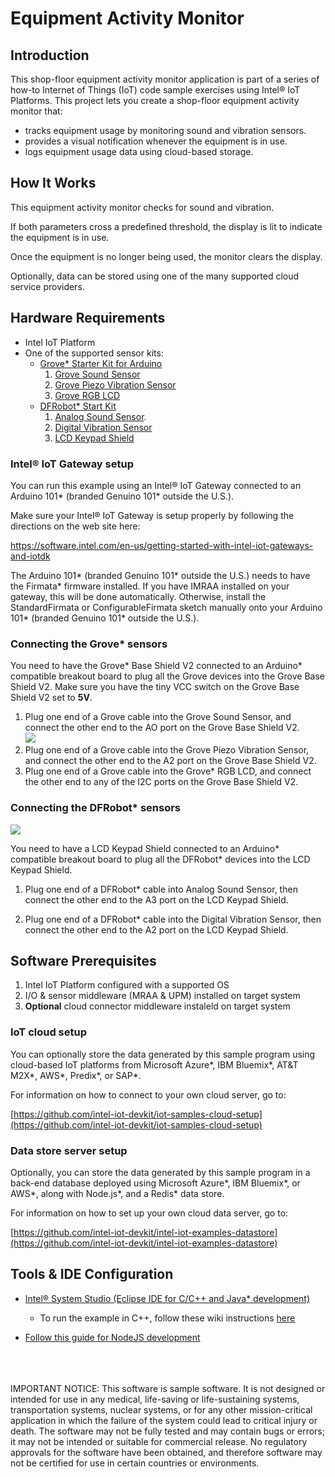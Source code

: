 # Equipment Activity Monitor

## Introduction

This shop-floor equipment activity monitor application is part of a series of how-to Internet of Things (IoT) code sample exercises using Intel® IoT Platforms. This project lets you create a shop-floor equipment activity monitor that:

- tracks equipment usage by monitoring sound and vibration sensors.
- provides a visual notification whenever the equipment is in use.
- logs equipment usage data using cloud-based storage.

## How It Works

This equipment activity monitor checks for sound and vibration.

If both parameters cross a predefined threshold, the display is lit to indicate the equipment is in use.

Once the equipment is no longer being used, the monitor clears the display.

Optionally, data can be stored using one of the many supported cloud service providers.

## Hardware Requirements

- Intel IoT Platform
- One of the supported sensor kits:
    - [Grove\* Starter Kit for Arduino](https://www.seeedstudio.com/Grove-Starter-Kit-for-Arduino-p-1855.html)
        1. [Grove Sound Sensor](http://iotdk.intel.com/docs/master/upm/node/classes/microphone.html)
        2. [Grove Piezo Vibration Sensor](http://iotdk.intel.com/docs/master/upm/node/classes/ldt0028.html)
        3. [Grove RGB LCD](http://iotdk.intel.com/docs/master/upm/node/classes/jhd1313m1.html) 
    - [DFRobot\* Start Kit](https://www.dfrobot.com/product-1200.html)
        1. [Analog Sound Sensor](http://www.dfrobot.com/index.php?route=product/product&product_id=83).
        2. [Digital Vibration Sensor](http://www.dfrobot.com/index.php?route=product/product&product_id=79)
        3. [LCD Keypad Shield](http://iotdk.intel.com/docs/master/upm/node/classes/sainsmartks.html)

### Intel® IoT Gateway setup

You can run this example using an Intel® IoT Gateway connected to an Arduino 101\* (branded Genuino 101\* outside the U.S.).

Make sure your Intel® IoT Gateway is setup properly by following the directions on the web site here:

https://software.intel.com/en-us/getting-started-with-intel-iot-gateways-and-iotdk

The Arduino 101\* (branded Genuino 101\* outside the U.S.) needs to have the Firmata\* firmware installed. If you have IMRAA installed on your gateway, this will be done automatically. Otherwise, install the StandardFirmata or ConfigurableFirmata sketch manually onto your Arduino 101\* (branded Genuino 101\* outside the U.S.).

### Connecting the Grove\* sensors

You need to have the Grove\* Base Shield V2 connected to an Arduino\* compatible breakout board to plug all the Grove devices into the Grove Base Shield V2. Make sure you have the tiny VCC switch on the Grove Base Shield V2 set to **5V**.

1. Plug one end of a Grove cable into the Grove Sound Sensor, and connect the other end to the AO port on the Grove Base Shield V2.<br>
![](./../images/js/equipment-activity.jpg)
2. Plug one end of a Grove cable into the Grove Piezo Vibration Sensor, and connect the other end to the A2 port on the Grove Base Shield V2.
3. Plug one end of a Grove cable into the Grove\* RGB LCD, and connect the other end to any of the I2C ports on the Grove Base Shield V2.

### Connecting the DFRobot\* sensors

![](./../images/js/equipment-activity-dfrobot.jpg)

You need to have a LCD Keypad Shield connected to an Arduino\* compatible breakout board to plug all the DFRobot\* devices into the LCD Keypad Shield.

1. Plug one end of a DFRobot\* cable into Analog Sound Sensor, then connect the other end to the A3 port on the LCD Keypad Shield.

2. Plug one end of a DFRobot\* cable into the Digital Vibration Sensor, then connect the other end to the A2 port on the LCD Keypad Shield.

## Software Prerequisites

1. Intel IoT Platform configured with a supported OS
2. I/O & sensor middleware (MRAA & UPM) installed on target system
3. **Optional** cloud connector middleware instaleld on target system

### IoT cloud setup

You can optionally store the data generated by this sample program using cloud-based IoT platforms from Microsoft Azure\*, IBM Bluemix\*, AT&T M2X\*, AWS\*, Predix\*, or SAP\*.

For information on how to connect to your own cloud server, go to:

[https://github.com/intel-iot-devkit/iot-samples-cloud-setup](https://github.com/intel-iot-devkit/iot-samples-cloud-setup)

### Data store server setup

Optionally, you can store the data generated by this sample program in a back-end database deployed using Microsoft Azure\*, IBM Bluemix\*, or AWS\*, along with Node.js\*, and a Redis\* data store.

For information on how to set up your own cloud data server, go to:

[https://github.com/intel-iot-devkit/intel-iot-examples-datastore](https://github.com/intel-iot-devkit/intel-iot-examples-datastore)

## Tools & IDE Configuration

- [Intel® System Studio (Eclipse IDE for C/C++ and Java\* development)](https://software.intel.com/en-us/node/672439)
    - To run the example in C++, follow these wiki instructions [here](https://github.com/w4ilun/how-to-code-samples/wiki/Intel%C2%AE-System-Studio---IoT-Edition)


- [Follow this guide for NodeJS development](https://www.google.com)


<br><br><br>
IMPORTANT NOTICE: This software is sample software. It is not designed or intended for use in any medical, life-saving or life-sustaining systems, transportation systems, nuclear systems, or for any other mission-critical application in which the failure of the system could lead to critical injury or death. The software may not be fully tested and may contain bugs or errors; it may not be intended or suitable for commercial release. No regulatory approvals for the software have been obtained, and therefore software may not be certified for use in certain countries or environments.